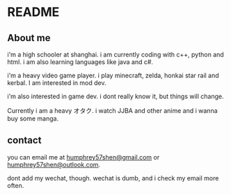 

<!--
**Mcmineskycoder/Mcmineskycoder** is a ✨ _special_ ✨ repository because its `README.md` (this file) appears on your GitHub profile.

Here are some ideas to get you started:
-you can email me on honghui.shen@163.com
- 🌱 I’m currently learning python and git
- I love github!
-->
# README

## About me

i'm a high schooler at shanghai. i am currently coding with c++, python and html. i am also learning languages like java and c#.

i'm a heavy video game player. i play minecraft, zelda, honkai star rail and kerbal. I am interested in mod dev.

i'm also interested in game dev. i dont really know it, but things will change.

Currently i am a heavy オタク. i watch JJBA and other anime and i wanna buy some manga.
## contact

you can email me at humphrey57shen@gmail.com or humphrey57shen@outlook.com.

dont add my wechat, though. wechat is dumb, and i check my email more often.
